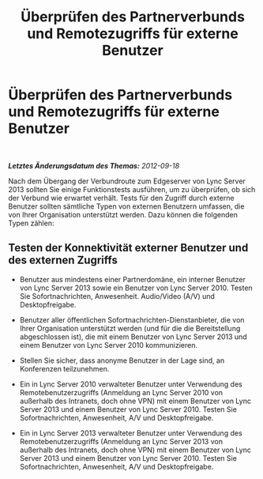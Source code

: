 ﻿---
title: Überprüfen des Partnerverbunds und Remotezugriffs für externe Benutzer
TOCTitle: Überprüfen des Partnerverbunds und Remotezugriffs für externe Benutzer
ms:assetid: a383fefb-c428-4462-93fd-15ba540fa867
ms:mtpsurl: https://technet.microsoft.com/de-de/library/JJ688163(v=OCS.15)
ms:contentKeyID: 49890875
ms.date: 05/19/2016
mtps_version: v=OCS.15
ms.translationtype: HT
---

# Überprüfen des Partnerverbunds und Remotezugriffs für externe Benutzer

 

_**Letztes Änderungsdatum des Themas:** 2012-09-18_

Nach dem Übergang der Verbundroute zum Edgeserver von Lync Server 2013 sollten Sie einige Funktionstests ausführen, um zu überprüfen, ob sich der Verbund wie erwartet verhält. Tests für den Zugriff durch externe Benutzer sollten sämtliche Typen von externen Benutzern umfassen, die von Ihrer Organisation unterstützt werden. Dazu können die folgenden Typen zählen:

## Testen der Konnektivität externer Benutzer und des externen Zugriffs

  - Benutzer aus mindestens einer Partnerdomäne, ein interner Benutzer von Lync Server 2013 sowie ein Benutzer von Lync Server 2010. Testen Sie Sofortnachrichten, Anwesenheit. Audio/Video (A/V) und Desktopfreigabe.

  - Benutzer aller öffentlichen Sofortnachrichten-Dienstanbieter, die von Ihrer Organisation unterstützt werden (und für die die Bereitstellung abgeschlossen ist), die mit einem Benutzer von Lync Server 2013 und einem Benutzer von Lync Server 2010 kommunizieren.

  - Stellen Sie sicher, dass anonyme Benutzer in der Lage sind, an Konferenzen teilzunehmen.

  - Ein in Lync Server 2010 verwalteter Benutzer unter Verwendung des Remotebenutzerzugriffs (Anmeldung an Lync Server 2010 von außerhalb des Intranets, doch ohne VPN) mit einem Benutzer von Lync Server 2013 und einem Benutzer von Lync Server 2010. Testen Sie Sofortnachrichten, Anwesenheit, A/V und Desktopfreigabe.

  - Ein in Lync Server 2013 verwalteter Benutzer unter Verwendung des Remotebenutzerzugriffs (Anmeldung an Lync Server 2013 von außerhalb des Intranets, doch ohne VPN) mit einem Benutzer von Lync Server 2013 und einem Benutzer von Lync Server 2010. Testen Sie Sofortnachrichten, Anwesenheit, A/V und Desktopfreigabe.

